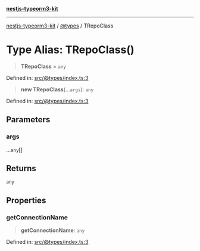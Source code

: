 [**nestjs-typeorm3-kit**](../../README.md)

***

[nestjs-typeorm3-kit](../../README.md) / [@types](../README.md) / TRepoClass

# Type Alias: TRepoClass()

> **TRepoClass** = `any`

Defined in: [src/@types/index.ts:3](https://github.com/x302502/nestjs-typeorm3-kit/blob/313e27f27be24cb76b799a33cc27551fc0070682/src/@types/index.ts#L3)

> **new TRepoClass**(...`args`): `any`

Defined in: [src/@types/index.ts:3](https://github.com/x302502/nestjs-typeorm3-kit/blob/313e27f27be24cb76b799a33cc27551fc0070682/src/@types/index.ts#L3)

## Parameters

### args

...`any`[]

## Returns

`any`

## Properties

### getConnectionName

> **getConnectionName**: `any`

Defined in: [src/@types/index.ts:3](https://github.com/x302502/nestjs-typeorm3-kit/blob/313e27f27be24cb76b799a33cc27551fc0070682/src/@types/index.ts#L3)
